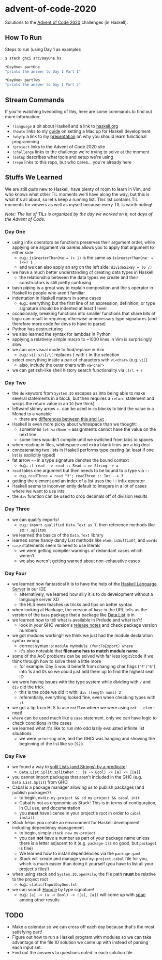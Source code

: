 # advent-of-code-2020

Solutions to the [Advent of Code 2020](https://github.com/droopert/advent-of-code-2020) challenges (in Haskell).


## How To Run

Steps to run (using Day 1 as example):

```sh
$ stack ghci src/DayOne.hs

*DayOne> partOne
"prints the answer to Day 1 Part 1"

*DayOne> partTwo
"prints the answer to Day 1 Part 2"
```


## Stream Commands

If you're watching livecoding of this, here are some commands to find out more
information:

* `!language` a bit about Haskell and a link to [haskell.org](https://www.haskell.org)
* `!howto` links to my [guide](https://github.com/droopert/notes/blob/main/haskell-setup-mac.md) on setting a Mac up for Haskell development
* `!whyfp` a link to my [presentation](https://www.youtube.com/watch?v=0RsdeOLdkQ4) on why you should learn functional programming
* `!project` links to the Advent of Code 2020 site
* `!challenge` links to the challenge we're trying to solve at the moment
* `!setup` describes what tools and setup we're using
* `!repo` links to this repo, but who cares... you're already here


## Stuffs We Learned

We are still _quite_ new to Haskell, have plenty of room to learn in Vim, and
who knows what other TIL moments we'll have along the way; but this is what
it's all about, so let's keep a running list. This list contains TIL moments
for viewers as well as myself because every TIL is worth noting!

_Note: The list of TILs is organized by the day we worked on it, not days of the Advent of Code._

### Day One
* using infix operators as functions preserves their argument order, while
  applying one argument via parens allows you to apply that argument to either
side
	* e.g.: `isGreaterThanOne = (> 1)` is the same as `isGreaterThanOne' = (<=) 1`
	* and we can also apply an arg on the left side: `divideSixBy = (6 /)` 
* we have a much better understanding of creating data types in Haskell
	* the relationship between the data types we create and their constructors is still pretty confusing
* bash piping is a great way to explain composition and the `$` operator in Haskell to people who aren't familiar
* indentation in Haskell matters in some cases
	* e.g.: everything but the first line of an expression, definition, or type signature should be indented at least 1 level
* occasionally, breaking functions into smaller functions that share bits of logic can result in requiring otherwise unnecessary type signatures (and therefore more code for devs to have to parse)
* Python has destructuring
* we also learned the syntax for lambdas in Python
* applying a relatively simple macro to ~1000 lines in Vim is surprisingly slow
* we can use visual mode to find/replace in Vim
	* e.g.: `vi[:s/\[/\(` replaces `[` with `(` in the selection
* select everything inside a pair of characters with `vi<char>` (e.g. `vi[`)
	* also, include the outer chars with `va<char>`
* we can get zsh-like shell history search functionality via `ctrl + r`

### Day Two
* the `do` keyword from `System.IO` escapes us into being able to make several statements in
  a block, but then requires a `return` statement and wraps the return value in an `IO` (we think)
* leftward skinny arrow `<-` can be used in `do` blocks to bind the value in a Monad to a variable
	* there are [differences between this and `let`](https://discourse.haskell.org/t/difference-between-let-and/1119)
* Haskell is even more picky about whitespace than we thought:
	* sometimes `let varName =` assignments cannot have the value on the next line
	* some lines wouldn't compile until we switched from tabs to spaces
* when reading in files, whitespace and extra blank lines are a big deal
* concatenating two lists in Haskell performs type casting (at least if one list is explicitly typed)
* fat arrow `=>` in a type signature denotes the bound context
	* e.g.: `:t read --> read :: Read a => String -> a`
* `read` takes one argument but then needs to be bound to a type via `::`
	* e.g. `readThree = read "3"; readThree :: Int --> 3`
* getting the element and an index of a list uses the `!!` infix operator
* Haskell seems to inconveniently default to Integers in a lot of cases where we want to use Ints
* the `div` function can be used to drop decimals off of division results

### Day Three
* we can qualify imports!
	* e.g.: `import qualified Data.Text as T`, then reference methods like so: `T.splitOn`
* we learned the basics of the `Data.Text` library
* learned some handy dandy List methods like `elem`, `isSuffixOf`, and `words`
* `case` statements seem to need to use literals
	* we were getting compiler warnings of redundant cases which weren't
	* we also weren't getting warned about non-exhaustive cases

### Day Four
* we learned how fantastical it is to have the help of the [Haskell Language Server](https://github.com/alanz/haskell-language-server) in our IDE
	* alternatively, we learned how silly it is to do development without a language server XD
	* the HLS even teaches us tricks and tips on better syntax
* when looking at Hackage, the version of `base` in the URL tells us the version of the `base` package that a package like [Data.List](https://hackage.haskell.org/package/base-4.14.0.0/docs/Data-List.html) is in
* we learned how to tell what is available in Prelude and what isn't!
	* look in your GHC version's [release notes](https://downloads.haskell.org/ghc/8.8.4/docs/html/users_guide/8.8.4-notes.html) and check package version numbers
* we got modules working!! we think we just had the module declaration syntax wrong
	* correct syntax is: `module MyModule (funcToExport) where`
	* it's also noteable that **filename has to match module name**
* some of the AoC problems can be solved with far less logic/code if we think through how to solve them a little more
	* for example: Day 5 would benefit from changing char flags (`'F'`/`'B'`) into 1s and 0s so we could just add them up to find the highest seat ID
* we were having issues with the type system while dividing with `/` and `div` did the trick
	* this is the code we did it with: `div (length nums) 2`
	* referentially, everything looked fine, even when checking types with `:t`
* we got a tip from HLS to use `notElem` where we were using `not . elem` - neat!
* `where` can be used much like a `case` statement, only we can have logic to check conditions in the cases
* we learned what it's like to run into odd lazily evaluated infinite list situations
	* we were `print`-ing one, and the GHCi was hanging and showing the beginning of the list like so `[528`

### Day Five
* we found a way to [split Lists (and Strings) by a predicate](https://hackage.haskell.org/package/split-0.2.3.4/docs/Data-List-Split.html#v:splitWhen)!
	* `Data.List.Split.splitWhen :: (a -> Bool) -> [a] -> [[a]]`
* you cannot import packages that aren't included in the GHC (e.g. `Data.List.Split`) from GHCi
* Cabal is a package manager allowing us to publish packages (and publish packages?)
	* to begin, `mkdir my-project && cd my-project && cabal init`
	* Cabal is not as ergonomic as Stack! This is in terms of configuration, in CLI use, and documentation
	* you **must** have license in your project's root in order to `cabal install`
* Stack helps you create an environment for Haskell development including dependency management
	* to begin, simply `stack new my-project`
	* you can **not** have a number as part of your package name unless there is a letter adjacent to it (e.g. `package-1` is no good, but `package1` is fine)
	* We learned how to install dependencies via the `package.yaml`
	* Stack will create and manage your `my-project.cabal` file for you, which is much easier than doing it yourself (you have to list all your project's files!)
* when using stack and `System.IO.openFile`, the file path **must** be relative to the project root
	* e.g.: `static/InputDayOne.txt`
* we can search [Hoogle](https://hoogle.haskell.org) by type signature!
	* e.g.: `[a] -> (a -> Bool) -> ([a], [a])` will come up with [span](https://hoogle.haskell.org/?hoogle=%5Ba%5D+-%3E+%28a+-%3E+Bool%29+-%3E+%28%5Ba%5D%2C+%5Ba%5D%29)
among other results



## TODO

* Make a calendar so we can cross off each day because that's the most satisfying part!
* Figure out how to run a Haskell program with modules so we can take advantage of the file IO solution we came up with instead of parsing each input set.
* Find out the answers to questions noted in each solution file.

